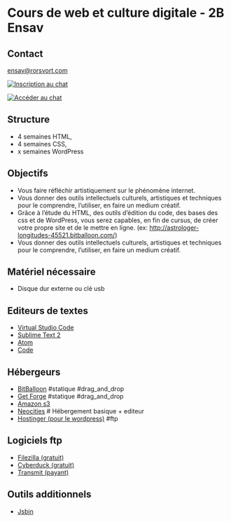 # Cours de web et culture digitale - 2B Ensav

## Contact

ensav@rorsvort.com

[![Inscription au chat](https://img.shields.io/badge/Slack-Inscription-orange.svg)](https://lacenchat-register.herokuapp.com/)

[![Accéder au chat](https://img.shields.io/badge/Slack-Acc%C3%A9dez%20au%20chat-green.svg)](https://lacenchat.slack.com)

## Structure

* 4 semaines HTML,
* 4 semaines CSS,
* x semaines WordPress

## Objectifs

* Vous faire réfléchir artistiquement sur le phénomène internet.
* Vous donner des outils intellectuels culturels, artistiques et techniques pour le comprendre, l’utiliser, en faire un medium créatif.
* Grâce à l’étude du HTML, des outils d’édition du code, des bases des css et de WordPress, vous serez capables, en fin de cursus, de créer votre propre site et de le mettre en ligne. (ex: http://astrologer-longitudes-45521.bitballoon.com/)
* Vous donner des outils intellectuels culturels, artistiques et techniques pour le comprendre, l’utiliser, en faire un medium créatif.

## Matériel nécessaire

* Disque dur externe ou clé usb

## Editeurs de textes

* [Virtual Studio Code](https://code.visualstudio.com/)
* [Sublime Text 2](https://www.sublimetext.com/)
* [Atom](https://atom.io/)
* [Code](https://code.visualstudio.com/)

## Hébergeurs

* [BitBalloon](https://www.bitballoon.com) #statique #drag_and_drop
* [Get Forge](https://getforge.com) #statique #drag_and_drop
* [Amazon s3](http://www.smalldatajournalism.com/projects/one-offs/using-amazon-s3/)
* [Neocities](https://neocities.org/) # Hébergement basique + editeur
* [Hostinger (pour le wordpress)](http://www.hostinger.fr/commander) #ftp

## Logiciels ftp

* [Filezilla (gratuit)](https://filezilla-project.org/)
* [Cyberduck (gratuit)](https://cyberduck.io/)
* [Transmit (payant)](https://panic.com/transmit/)

## Outils additionnels

* [Jsbin](http://jsbin.com/qaracug/edit?html,output)
